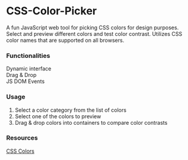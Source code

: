 # CSS-Color-Picker
A fun JavaScript web tool for picking CSS colors for design purposes. Select and preview different colors and test color contrast. Utilizes CSS color names that are supported on all browsers. 

### Functionalities
Dynamic interface \
Drag & Drop \
JS DOM Events

### Usage
1. Select a color category from the list of colors
2. Select one of the colors to preview
3. Drag & drop colors into containers to compare color contrasts

### Resources
[CSS Colors](https://www.w3schools.com/cssref/css_colors.php)

